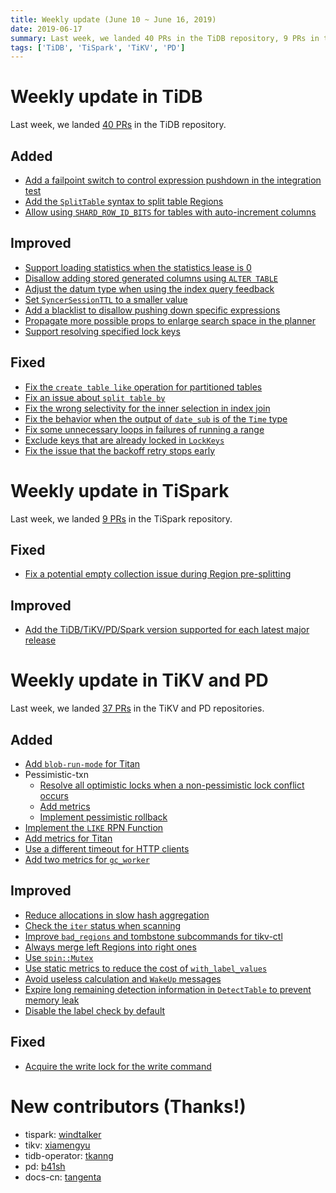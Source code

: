 ```yaml
---
title: Weekly update (June 10 ~ June 16, 2019)
date: 2019-06-17
summary: Last week, we landed 40 PRs in the TiDB repository, 9 PRs in the TiSpark repository, and 37 PRs in the TiKV and PD repositories.
tags: ['TiDB', 'TiSpark', 'TiKV', 'PD']
---
```


# Weekly update in TiDB

Last week, we landed [40 PRs](https://github.com/pingcap/tidb/pulls?utf8=%E2%9C%93&q=is%3Apr+is%3Amerged+merged%3A2019-06-10..2019-06-16+) in the TiDB repository.

## Added

- [Add a failpoint switch to control expression pushdown in the integration test](https://github.com/pingcap/tidb/pull/10786)
- [Add the `SplitTable` syntax to split table Regions](https://github.com/pingcap/tidb/pull/10553)
- [Allow using `SHARD_ROW_ID_BITS` for tables with auto-increment columns](https://github.com/pingcap/tidb/pull/10759)

## Improved

- [Support loading statistics when the statistics lease is 0](https://github.com/pingcap/tidb/pull/10771)
- [Disallow adding stored generated columns using `ALTER TABLE`](https://github.com/pingcap/tidb/pull/10758)
- [Adjust the datum type when using the index query feedback](https://github.com/pingcap/tidb/pull/10614)
- [Set `SyncerSessionTTL` to a smaller value](https://github.com/pingcap/tidb/pull/10371)
- [Add a blacklist to disallow pushing down specific expressions](https://github.com/pingcap/tidb/pull/10688)
- [Propagate more possible props to enlarge search space in the planner](https://github.com/pingcap/tidb/pull/10548)
- [Support resolving specified lock keys](https://github.com/pingcap/tidb/pull/10292)

## Fixed

- [Fix the `create table like` operation for partitioned tables](https://github.com/pingcap/tidb/pull/10785)
- [Fix an issue about `split table by`](https://github.com/pingcap/tidb/pull/10761)
- [Fix the wrong selectivity for the inner selection in index join](https://github.com/pingcap/tidb/pull/10633)
- [Fix the behavior when the output of `date_sub` is of the `Time` type](https://github.com/pingcap/tidb/pull/10607)
- [Fix some unnecessary loops in failures of running a range](https://github.com/pingcap/tidb/pull/10708)
- [Exclude keys that are already locked in `LockKeys`](https://github.com/pingcap/tidb/pull/10800)
- [Fix the issue that the backoff retry stops early](https://github.com/pingcap/tidb/pull/10809)

# Weekly update in TiSpark

Last week, we landed [9 PRs](https://github.com/pingcap/tispark/pulls?utf8=%E2%9C%93&q=is%3Apr+is%3Amerged+merged%3A2019-06-10..2019-06-16+) in the TiSpark repository.

## Fixed

- [Fix a potential empty collection issue during Region pre-splitting](https://github.com/pingcap/tispark/pull/808)

## Improved

- [Add the TiDB/TiKV/PD/Spark version supported for each latest major release](https://github.com/pingcap/tispark/pull/804)

# Weekly update in TiKV and PD

Last week, we landed [37 PRs](https://github.com/search?q=repo%3Atikv%2Ftikv+repo%3Apingcap%2Fpd+is%3Apr+is%3Amerged+merged%3A2019-06-10..2019-06-16&type=Issues) in the TiKV and PD repositories.

## Added

- [Add `blob-run-mode` for Titan](https://github.com/tikv/tikv/pull/4865)
- Pessimistic-txn
  - [Resolve all optimistic locks when a non-pessimistic lock conflict occurs](https://github.com/tikv/tikv/pull/4883)
  - [Add metrics](https://github.com/tikv/tikv/pull/4852)
  - [Implement pessimistic rollback](https://github.com/tikv/tikv/pull/4848)
- [Implement the `LIKE` RPN Function](https://github.com/tikv/tikv/pull/4847)
- [Add metrics for Titan](https://github.com/tikv/tikv/pull/4836)  
- [Use a different timeout for HTTP clients](https://github.com/pingcap/pd/pull/1574)
- [Add two metrics for `gc_worker`](https://github.com/tikv/tikv/pull/4705)

## Improved

- [Reduce allocations in slow hash aggregation](https://github.com/tikv/tikv/pull/4869)
- [Check the `iter` status when scanning](https://github.com/tikv/tikv/pull/4863)
- [Improve `bad_regions` and tombstone subcommands for tikv-ctl](https://github.com/tikv/tikv/pull/4862)
- [Always merge left Regions into right ones](https://github.com/pingcap/pd/pull/1564)
- [Use `spin::Mutex`](https://github.com/tikv/tikv/pull/4829)
- [Use static metrics to reduce the cost of `with_label_values`](https://github.com/tikv/tikv/pull/4826)
- [Avoid useless calculation and `WakeUp` messages](https://github.com/tikv/tikv/pull/4813)
- [Expire long remaining detection information in `DetectTable` to prevent memory leak](https://github.com/tikv/tikv/pull/4754)
- [Disable the label check by default](https://github.com/pingcap/pd/pull/1568)

## Fixed

- [Acquire the write lock for the write command](https://github.com/tikv/tikv/pull/4614)

# New contributors (Thanks!)

- tispark: [windtalker](https://github.com/windtalker)
- tikv: [xiamengyu](https://github.com/xiamengyu)
- tidb-operator: [tkanng](https://github.com/tkanng)
- pd: [b41sh](https://github.com/b41sh)
- docs-cn: [tangenta](https://github.com/tangenta)
